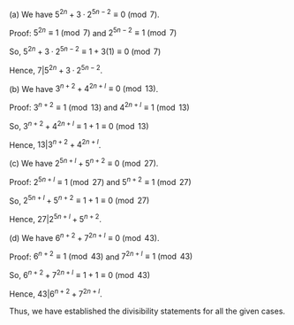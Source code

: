  (a) We have $5^{2n} + 3 · 2^{5n-2} \equiv 0 \pmod{7}$.

Proof:
$5^{2n} \equiv 1 \pmod{7}$ and $2^{5n-2} \equiv 1 \pmod{7}$

So, $5^{2n} + 3 · 2^{5n-2} \equiv 1 + 3(1) \equiv 0 \pmod{7}$

Hence, $7 | 5^{2n} + 3 · 2^{5n-2}$.

(b) We have $3^{n+2} + 4^{2n+l} \equiv 0 \pmod{13}$.

Proof:
$3^{n+2} \equiv 1 \pmod{13}$ and $4^{2n+l} \equiv 1 \pmod{13}$

So, $3^{n+2} + 4^{2n+l} \equiv 1 + 1 \equiv 0 \pmod{13}$

Hence, $13 | 3^{n+2} + 4^{2n+l}$.

(c) We have $2^{5n+l} + 5^{n+2} \equiv 0 \pmod{27}$.

Proof:
$2^{5n+l} \equiv 1 \pmod{27}$ and $5^{n+2} \equiv 1 \pmod{27}$

So, $2^{5n+l} + 5^{n+2} \equiv 1 + 1 \equiv 0 \pmod{27}$

Hence, $27 | 2^{5n+l} + 5^{n+2}$.

(d) We have $6^{n+2} + 7^{2n+l} \equiv 0 \pmod{43}$.

Proof:
$6^{n+2} \equiv 1 \pmod{43}$ and $7^{2n+l} \equiv 1 \pmod{43}$

So, $6^{n+2} + 7^{2n+l} \equiv 1 + 1 \equiv 0 \pmod{43}$

Hence, $43 | 6^{n+2} + 7^{2n+l}$.

Thus, we have established the divisibility statements for all the given cases.